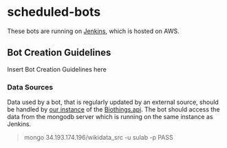 # scheduled-bots

These bots are running on [Jenkins](http://34.193.174.196:8080/), which is hosted on AWS.



## Bot Creation Guidelines

Insert Bot Creation Guidelines here

### Data Sources
Data used by a bot, that is regularly updated by an external source, should be handled by [our instance](https://github.com/stuppie/wdbiothings) of the [Biothings.api](https://github.com/SuLab/biothings.api). The bot should access the data from the mongodb server which is running on the same instance as Jenkins.

> mongo 34.193.174.196/wikidata_src -u sulab -p PASS

